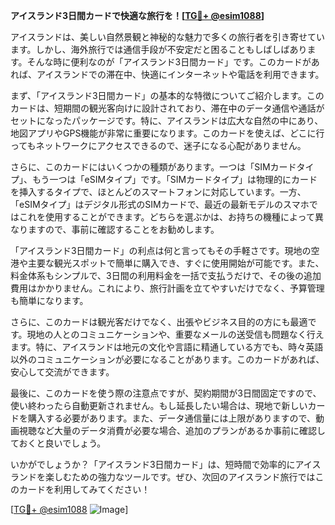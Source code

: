 **アイスランド3日間カードで快適な旅行を！[[TG💪+ @esim1088](https://t.me/s/esim1088)]**

アイスランドは、美しい自然景観と神秘的な魅力で多くの旅行者を引き寄せています。しかし、海外旅行では通信手段が不安定だと困ることもしばしばあります。そんな時に便利なのが「アイスランド3日間カード」です。このカードがあれば、アイスランドでの滞在中、快適にインターネットや電話を利用できます。

まず、「アイスランド3日間カード」の基本的な特徴についてご紹介します。このカードは、短期間の観光客向けに設計されており、滞在中のデータ通信や通話がセットになったパッケージです。特に、アイスランドは広大な自然の中にあり、地図アプリやGPS機能が非常に重要になります。このカードを使えば、どこに行ってもネットワークにアクセスできるので、迷子になる心配がありません。

さらに、このカードにはいくつかの種類があります。一つは「SIMカードタイプ」、もう一つは「eSIMタイプ」です。「SIMカードタイプ」は物理的にカードを挿入するタイプで、ほとんどのスマートフォンに対応しています。一方、「eSIMタイプ」はデジタル形式のSIMカードで、最近の最新モデルのスマホではこれを使用することができます。どちらを選ぶかは、お持ちの機種によって異なりますので、事前に確認することをお勧めします。

「アイスランド3日間カード」の利点は何と言ってもその手軽さです。現地の空港や主要な観光スポットで簡単に購入でき、すぐに使用開始が可能です。また、料金体系もシンプルで、3日間の利用料金を一括で支払うだけで、その後の追加費用はかかりません。これにより、旅行計画を立てやすいだけでなく、予算管理も簡単になります。

さらに、このカードは観光客だけでなく、出張やビジネス目的の方にも最適です。現地の人とのコミュニケーションや、重要なメールの送受信も問題なく行えます。特に、アイスランドは地元の文化や言語に精通している方でも、時々英語以外のコミュニケーションが必要になることがあります。このカードがあれば、安心して交流ができます。

最後に、このカードを使う際の注意点ですが、契約期間が3日間固定ですので、使い終わったら自動更新されません。もし延長したい場合は、現地で新しいカードを購入する必要があります。また、データ通信量には上限がありますので、動画視聴など大量のデータ消費が必要な場合、追加のプランがあるか事前に確認しておくと良いでしょう。

いかがでしょうか？「アイスランド3日間カード」は、短時間で効率的にアイスランドを楽しむための強力なツールです。ぜひ、次回のアイスランド旅行ではこのカードを利用してみてください！

[[TG💪+ @esim1088](https://t.me/s/esim1088) ![Image](https://i.postimg.cc/Y0z9fWf4/image.png)]